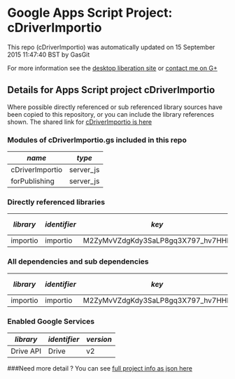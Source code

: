 # Google Apps Script Project: cDriverImportio
This repo (cDriverImportio) was automatically updated on 15 September 2015 11:47:40 BST by GasGit

For more information see the [desktop liberation site](http://ramblings.mcpher.com/Home/excelquirks/drivesdk/gettinggithubready "desktop liberation") or [contact me on G+](https://plus.google.com/+BruceMcpherson "Bruce McPherson - GDE")
## Details for Apps Script project cDriverImportio
Where possible directly referenced or sub referenced library sources have been copied to this repository, or you can include the library references shown. 
The shared link for [cDriverImportio is here](https://script.google.com/d/11UsgyCR8CNL1pMgbiqaxvFluQA7NxJvHLpdskERfpwap22JlEdZNjUAU/edit?usp=sharing "open in the GAS IDE")

### Modules of cDriverImportio.gs included in this repo
*name*|*type*
--- | --- 
cDriverImportio| server_js
forPublishing| server_js
### Directly referenced libraries
*library*|*identifier*|*key*|*version*|*dev mode*|*source*|
--- | --- | --- | --- | --- | --- 
importio| importio|M2ZyMvVZdgKdy3SaLP8gq3X797_hv7HHb|3|no|no
### All dependencies and sub dependencies
*library*|*identifier*|*key*|*version*|*dev mode*|*source*|
--- | --- | --- | --- | --- | --- 
importio| importio|M2ZyMvVZdgKdy3SaLP8gq3X797_hv7HHb|3|no|no
### Enabled Google Services
*library*|*identifier*|*version*
--- | --- | --- 
Drive API| Drive|v2
###Need more detail ?
You can see [full project info as json here](info.json)
